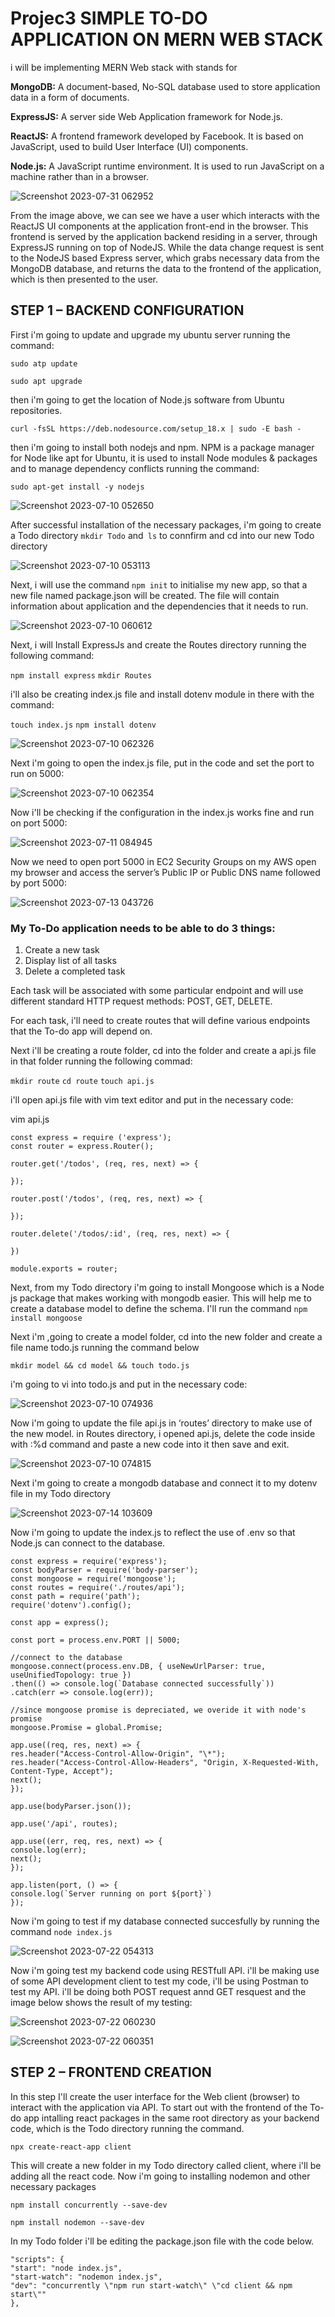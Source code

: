 # Projec3 SIMPLE TO-DO APPLICATION ON MERN WEB STACK
i will be implementing MERN Web stack with stands for 

**MongoDB:** A document-based, No-SQL database used to store application data in a form of documents.

**ExpressJS:** A server side Web Application framework for Node.js.

**ReactJS:** A frontend framework developed by Facebook. It is based on JavaScript, used to build User Interface (UI) components.

**Node.js:** A JavaScript runtime environment. It is used to run JavaScript on a machine rather than in a browser.

![Screenshot 2023-07-31 062952](https://github.com/opeyemiogungbe/Pbl_projec3/assets/136735745/ac97bd9b-53a2-418e-955c-f4e31a469891)

From the image above, we can see we have a user which interacts with the ReactJS UI components at the application front-end in the browser. This frontend is served by the application backend residing in a server, through ExpressJS running on top of NodeJS. While the data change request is sent to the NodeJS based Express server, which grabs necessary data from the MongoDB database, and returns the data to the frontend of the application, which is then presented to the user.

## STEP 1 – BACKEND CONFIGURATION
First i'm going to update and upgrade my ubuntu server running the command:

`sudo atp update`

`sudo apt upgrade`

then i'm going to get the location of Node.js software from Ubuntu repositories. 

`curl -fsSL https://deb.nodesource.com/setup_18.x | sudo -E bash -`

then i'm going to install both nodejs and npm. NPM is a package manager for Node like apt for Ubuntu, it is used to install Node modules & packages and to manage dependency conflicts running the command:

`sudo apt-get install -y nodejs`

![Screenshot 2023-07-10 052650](https://github.com/opeyemiogungbe/Pbl_projec3/assets/136735745/4f9aa197-81d3-4459-8f3c-167d4fc6503c)

After successful installation of the necessary packages, i'm going to create a Todo directory `mkdir Todo` and` ls` to connfirm and cd into our new Todo directory

![Screenshot 2023-07-10 053113](https://github.com/opeyemiogungbe/Pbl_projec3/assets/136735745/5ed9a1fc-04e9-4b66-9391-505dd7f94b5f)

Next, i will use the command `npm init` to initialise my new app, so that a new file named package.json will be created. The file will contain information about application and the dependencies that it needs to run.

![Screenshot 2023-07-10 060612](https://github.com/opeyemiogungbe/Pbl_projec3/assets/136735745/cb1840bb-04f5-4197-bb0c-b093f5542ad8)

Next, i will Install ExpressJs and create the Routes directory running the following command:

`npm install express` `mkdir Routes `

i'll also be creating index.js file and install dotenv module in there with the command:

`touch index.js` `npm install dotenv`


![Screenshot 2023-07-10 062326](https://github.com/opeyemiogungbe/Pbl_projec3/assets/136735745/f63e8e2a-2099-41a7-819e-8c3bcd3c49e6)

Next i'm going to open the index.js file, put in the code and set the port to run on 5000: 

![Screenshot 2023-07-10 062354](https://github.com/opeyemiogungbe/Pbl_projec3/assets/136735745/16071579-87be-43c6-9ce2-1d9c846a7336)

Now i'll be checking if the configuration in the index.js works fine and run on port 5000:


![Screenshot 2023-07-11 084945](https://github.com/opeyemiogungbe/Pbl_projec3/assets/136735745/f9ede8ab-7423-419a-bae6-c18126a903e8)

Now we need to open port 5000 in EC2 Security Groups on my AWS open my browser and access the server’s Public IP or Public DNS name followed by port 5000:

![Screenshot 2023-07-13 043726](https://github.com/opeyemiogungbe/Pbl_projec3/assets/136735745/ee5e3093-838e-447f-813b-a2951648e06d)


### My To-Do application needs to be able to do 3 things:

1. Create a new task
2. Display list of all tasks
3. Delete a completed task
   
Each task will be associated with some particular endpoint and will use different standard HTTP request methods: POST, GET, DELETE.

For each task, i'll need to create routes that will define various endpoints that the To-do app will depend on.

Next i'll be creating a route folder, cd into the folder and create a api.js file in that folder running the following commad:

`mkdir route` `cd route` `touch api.js`

i'll open api.js file with vim text editor and put in the necessary code:

vim api.js

```
const express = require ('express');
const router = express.Router();

router.get('/todos', (req, res, next) => {

});

router.post('/todos', (req, res, next) => {

});

router.delete('/todos/:id', (req, res, next) => {

})

module.exports = router;
```


Next, from my Todo directory i'm going to install Mongoose which is a Node js package that makes working with mongodb easier. This will help me to create a database model to define the schema. I'll run the command `npm install mongoose`


Next i'm ,going to create a model folder, cd into the new folder and create a file name todo.js running the command below

`mkdir model && cd model && touch todo.js`

i'm going to vi into todo.js and put in the necessary code: 

![Screenshot 2023-07-10 074936](https://github.com/opeyemiogungbe/Pbl_projec3/assets/136735745/1e08b86b-5c14-41b0-b17b-afcd3cf996c9)

Now i'm going to update the file api.js in ‘routes’ directory to make use of the new model. in Routes directory, i opened api.js, delete the code inside with :%d command and paste a new code into it then save and exit.

![Screenshot 2023-07-10 074815](https://github.com/opeyemiogungbe/Pbl_projec3/assets/136735745/20089fa4-c8a0-4e8a-8d9e-02dc8f7e9a3c)

Next i'm going to create a mongodb database and connect it to my dotenv file in my Todo directory

![Screenshot 2023-07-14 103609](https://github.com/opeyemiogungbe/Pbl_projec3/assets/136735745/95612bff-d3b4-4bfd-800b-8cea3fde03d9)

Now i'm going to update the index.js to reflect the use of .env so that Node.js can connect to the database.

```
const express = require('express');
const bodyParser = require('body-parser');
const mongoose = require('mongoose');
const routes = require('./routes/api');
const path = require('path');
require('dotenv').config();

const app = express();

const port = process.env.PORT || 5000;

//connect to the database
mongoose.connect(process.env.DB, { useNewUrlParser: true, useUnifiedTopology: true })
.then(() => console.log(`Database connected successfully`))
.catch(err => console.log(err));

//since mongoose promise is depreciated, we overide it with node's promise
mongoose.Promise = global.Promise;

app.use((req, res, next) => {
res.header("Access-Control-Allow-Origin", "\*");
res.header("Access-Control-Allow-Headers", "Origin, X-Requested-With, Content-Type, Accept");
next();
});

app.use(bodyParser.json());

app.use('/api', routes);

app.use((err, req, res, next) => {
console.log(err);
next();
});

app.listen(port, () => {
console.log(`Server running on port ${port}`)
});
```

Now i'm going to test if my database connected succesfully by running the command `node index.js`

![Screenshot 2023-07-22 054313](https://github.com/opeyemiogungbe/Pbl_projec3/assets/136735745/9bb0427f-19ce-4eda-b766-c62bba07a172)

Now i'm going test my backend code using RESTfull API. i'll be making use of some API development client to test my code, i'll be using Postman to test my API.
i'll be doing both POST request annd GET resquest and the image below shows the result of my testing:



![Screenshot 2023-07-22 060230](https://github.com/opeyemiogungbe/Pbl_projec3/assets/136735745/001a4db1-6c2a-4d8c-9507-b4a377944b5f)



![Screenshot 2023-07-22 060351](https://github.com/opeyemiogungbe/Pbl_projec3/assets/136735745/7dc056f1-f972-4361-b45b-ace8843c0225)


## STEP 2 – FRONTEND CREATION

In this step I'll create the user interface for the Web client (browser) to interact with the application via API. To start out with the frontend of the To-do app intalling react packages in the same root directory as your backend code, which is the Todo directory running the command.

`npx create-react-app client` 

This will create a new folder in my Todo directory called client, where i'll be adding all the react code. Now i'm going to installing nodemon and other necessary packages
```
npm install concurrently --save-dev

npm install nodemon --save-dev
```
In my Todo folder i'll be editing the package.json file with the code below.
```
"scripts": {
"start": "node index.js",
"start-watch": "nodemon index.js",
"dev": "concurrently \"npm run start-watch\" \"cd client && npm start\""
},
```

